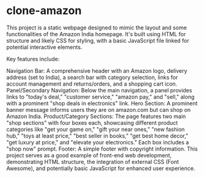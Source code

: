 # clone-amazon
This project is a static webpage designed to mimic the layout and some functionalities of the Amazon India homepage. It's built using HTML for structure and likely CSS for styling, with a basic JavaScript file linked for potential interactive elements.

Key features include:

Navigation Bar: A comprehensive header with an Amazon logo, delivery address (set to India), a search bar with category selection, links for account management and returns/orders, and a shopping cart icon.
Panel/Secondary Navigation: Below the main navigation, a panel provides links to "today's deal," "customer service," "amazon pay," and "sell," along with a prominent "shop deals in electronics" link.
Hero Section: A prominent banner message informs users they are on amazon.com but can shop on Amazon India.
Product/Category Sections: The page features two main "shop sections" with four boxes each, showcasing different product categories like "get your game on," "gift your near ones," "new fashion hub," "toys at least price," "best seller in books," "get best home decor," "get luxury at price," and "elevate your electronics." Each box includes a "shop now" prompt.
Footer: A simple footer with copyright information.
This project serves as a good example of front-end web development, demonstrating HTML structure, the integration of external CSS (Font Awesome), and potentially basic JavaScript for enhanced user experience.






